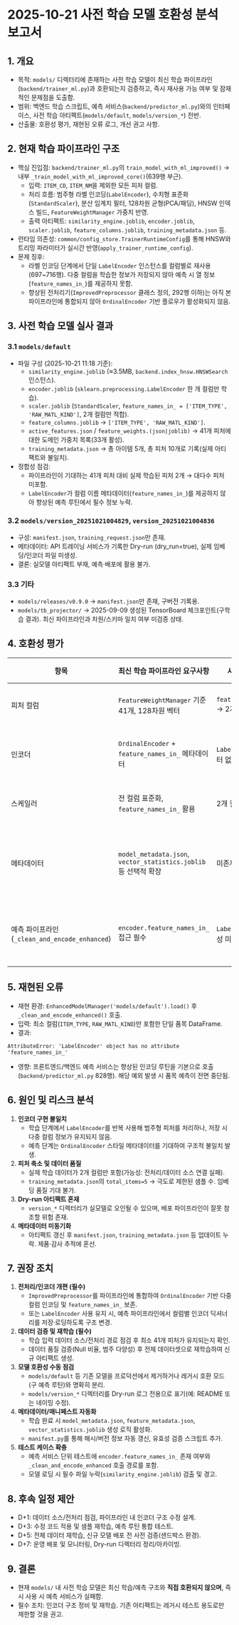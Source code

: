 # 2025-10-21 사전 학습 모델 호환성 분석 보고서

## 1. 개요
- 목적: `models/` 디렉터리에 존재하는 사전 학습 모델이 최신 학습 파이프라인(`backend/trainer_ml.py`)과 호환되는지 검증하고, 즉시 재사용 가능 여부 및 잠재적인 문제점을 도출함.
- 범위: 백엔드 학습 스크립트, 예측 서비스(`backend/predictor_ml.py`)와의 인터페이스, 사전 학습 아티팩트(`models/default`, `models/version_*`) 전반.
- 산출물: 호환성 평가, 재현된 오류 로그, 개선 권고 사항.

## 2. 현재 학습 파이프라인 구조
- 핵심 진입점: `backend/trainer_ml.py`의 `train_model_with_ml_improved()` → 내부 `_train_model_with_ml_improved_core()`(639행 부근).
  - 입력: `ITEM_CD`, `ITEM_NM`을 제외한 모든 피처 컬럼.
  - 처리 흐름: 범주형 라벨 인코딩(`LabelEncoder`), 수치형 표준화(`StandardScaler`), 분산 임계치 필터, 128차원 균형(PCA/패딩), HNSW 인덱스 빌드, `FeatureWeightManager` 가중치 반영.
  - 출력 아티팩트: `similarity_engine.joblib`, `encoder.joblib`, `scaler.joblib`, `feature_columns.joblib`, `training_metadata.json` 등.
- 런타임 의존성: `common/config_store.TrainerRuntimeConfig`를 통해 HNSW와 트리밍 파라미터가 실시간 반영(`apply_trainer_runtime_config`).
- 문제 징후:
  - 라벨 인코딩 단계에서 단일 `LabelEncoder` 인스턴스를 컬럼별로 재사용(697~716행). 다중 컬럼을 학습한 정보가 저장되지 않아 예측 시 열 정보(`feature_names_in_`)를 제공하지 못함.
  - 향상된 전처리기(`ImprovedPreprocessor` 클래스 정의, 292행 이하)는 아직 본 파이프라인에 통합되지 않아 `OrdinalEncoder` 기반 플로우가 활성화되지 않음.

## 3. 사전 학습 모델 실사 결과
### 3.1 `models/default`
- 파일 구성 (2025-10-21 11:18 기준):
  - `similarity_engine.joblib` (≈3.5MB, `backend.index_hnsw.HNSWSearch` 인스턴스).
  - `encoder.joblib` (`sklearn.preprocessing.LabelEncoder` 한 개 컬럼만 학습).
  - `scaler.joblib` (`StandardScaler`, `feature_names_in_ = ['ITEM_TYPE', 'RAW_MATL_KIND']`, 2개 컬럼만 적합).
  - `feature_columns.joblib` → `['ITEM_TYPE', 'RAW_MATL_KIND']`.
  - `active_features.json` / `feature_weights.(json|joblib)` → 41개 피처에 대한 도메인 가중치 목록(33개 활성).
  - `training_metadata.json` → 총 아이템 5개, 총 피처 10개로 기록(실제 아티팩트와 불일치).
- 정합성 점검:
  - 파이프라인이 기대하는 41개 피처 대비 실제 학습된 피처 2개 → 대다수 피처 미포함.
  - `LabelEncoder`가 컬럼 이름 메타데이터(`feature_names_in_`)를 제공하지 않아 향상된 예측 루틴에서 필수 정보 누락.

### 3.2 `models/version_20251021004829`, `version_20251021004836`
- 구성: `manifest.json`, `training_request.json`만 존재.
- 메타데이터: API 트레이닝 서비스가 기록한 Dry-run (dry_run=true), 실제 임베딩/인코더 파일 미생성.
- 결론: 실모델 아티팩트 부재, 예측·배포에 활용 불가.

### 3.3 기타
- `models/releases/v0.9.0` → `manifest.json`만 존재, 구버전 기록용.
- `models/tb_projector/` → 2025-09-09 생성된 TensorBoard 체크포인트(구학습 결과). 최신 파이프라인과 차원/스키마 일치 여부 미검증 상태.

## 4. 호환성 평가
| 항목 | 최신 학습 파이프라인 요구사항 | 사전 학습 모델 현황 | 평가 |
|------|-------------------------------|----------------------|------|
| 피처 컬럼 | `FeatureWeightManager` 기준 41개, 128차원 벡터 | `feature_columns.joblib` → 2개 | ❌ 불일치 |
| 인코더 | `OrdinalEncoder` + `feature_names_in_` 메타데이터 | `LabelEncoder` (메타데이터 없음) | ❌ 호환 실패 |
| 스케일러 | 전 컬럼 표준화, `feature_names_in_` 활용 | 2개 컬럼만 적합 | ❌ 불일치 |
| 메타데이터 | `model_metadata.json`, `vector_statistics.joblib` 등 선택적 확장 | 미존재 | ⚠️ 관리 지표 부족 |
| 예측 파이프라인 (`_clean_and_encode_enhanced`) | `encoder.feature_names_in_` 접근 필수 | `LabelEncoder`는 해당 속성 미보유 | ❌ 실행 시 예외 |

## 5. 재현된 오류
- 재현 환경: `EnhancedModelManager('models/default').load()` 후 `_clean_and_encode_enhanced()` 호출.
- 입력: 최소 컬럼(`ITEM_TYPE`, `RAW_MATL_KIND`)만 포함한 단일 품목 DataFrame.
- 결과:
```text
AttributeError: 'LabelEncoder' object has no attribute 'feature_names_in_'
```
- 영향: 프론트엔드/백엔드 예측 서비스는 향상된 인코딩 루틴을 기본으로 호출(`backend/predictor_ml.py` 828행). 해당 예외 발생 시 품목 예측이 전면 중단됨.

## 6. 원인 및 리스크 분석
1. **인코더 구현 불일치**  
   - 학습 단계에서 `LabelEncoder`를 반복 사용해 범주형 피처를 처리하나, 저장 시 다중 컬럼 정보가 유지되지 않음.  
   - 예측 단계는 `OrdinalEncoder` 스타일 메타데이터를 기대하여 구조적 불일치 발생.
2. **피처 축소 및 데이터 품질**  
   - 실제 학습 데이터가 2개 컬럼만 포함(가능성: 전처리/데이터 소스 연결 실패).  
   - `training_metadata.json`의 `total_items=5` → 극도로 제한된 샘플 수. 임베딩 품질 기대 불가.
3. **Dry-run 아티팩트 혼재**  
   - `version_*` 디렉터리가 실모델로 오인될 수 있으며, 배포 파이프라인이 잘못 참조할 위험 존재.
4. **메타데이터 미동기화**  
   - 아티팩트 갱신 후 `manifest.json`, `training_metadata.json` 등 업데이트 누락. 제품·감사 추적에 혼선.

## 7. 권장 조치
1. **전처리/인코더 개편 (필수)**  
   - `ImprovedPreprocessor`를 파이프라인에 통합하여 `OrdinalEncoder` 기반 다중 컬럼 인코딩 및 `feature_names_in_` 보존.  
   - 또는 `LabelEncoder` 사용 유지 시, 예측 파이프라인에서 컬럼별 인코더 딕셔너리를 저장·로딩하도록 구조 변경.
2. **데이터 검증 및 재학습 (필수)**  
   - 학습 입력 데이터 소스/전처리 경로 점검 후 최소 41개 피처가 유지되는지 확인.  
   - 데이터 품질 검증(Null 비율, 범주 다양성) 후 전체 데이터셋으로 재학습하여 신규 아티팩트 생성.
3. **모델 호환성 수동 점검**  
   - `models/default` 등 기존 모델을 프로덕션에서 제거하거나 레거시 호환 모드(구 예측 루틴)와 명확히 분리.  
   - `models/version_*` 디렉터리를 Dry-run 로그 전용으로 표기(예: README 또는 네이밍 수정).
4. **메타데이터/매니페스트 자동화**  
   - 학습 완료 시 `model_metadata.json`, `feature_metadata.json`, `vector_statistics.joblib` 생성 로직 활성화.  
   - `manifest.py`를 통해 해시/버전 정보 자동 갱신, 유효성 검증 스크립트 추가.
5. **테스트 케이스 확충**  
   - 예측 서비스 단위 테스트에 `encoder.feature_names_in_` 존재 여부와 `_clean_and_encode_enhanced` 호출 경로를 포함.  
   - 모델 로딩 시 필수 파일 누락(`similarity_engine.joblib`) 검출 및 경고.

## 8. 후속 일정 제안
- D+1: 데이터 소스/전처리 점검, 파이프라인 내 인코더 구조 수정 설계.
- D+3: 수정 코드 적용 및 샘플 재학습, 예측 루틴 통합 테스트.
- D+5: 전체 데이터 재학습, 신규 모델 배포 전 사전 검증(샌드박스 환경).
- D+7: 운영 배포 및 모니터링, Dry-run 디렉터리 정리/아카이빙.

## 9. 결론
- 현재 `models/` 내 사전 학습 모델은 최신 학습/예측 구조와 **직접 호환되지 않으며**, 즉시 사용 시 예측 서비스가 실패함.
- 필수 조치: 인코더 구조 정비 및 재학습. 기존 아티팩트는 레거시 테스트 용도로만 제한할 것을 권고.
